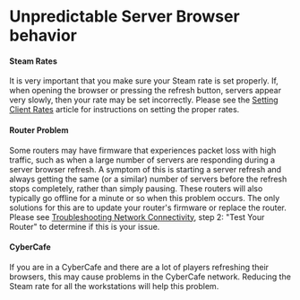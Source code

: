 # Unpredictable Server Browser behavior

#### Steam Rates
It is very important that you make sure your Steam rate is set properly. If, when opening the browser or pressing the refresh button, servers appear very slowly, then your rate may be set incorrectly. Please see the [Setting Client Rates](https://help.steampowered.com/en/faqs/view/163C-7C89-406E-2F63) article for instructions on setting the proper rates.  
  
#### Router Problem
Some routers may have firmware that experiences packet loss with high traffic, such as when a large number of servers are responding during a server browser refresh.  A symptom of this is starting a server refresh and always getting the same (or a similar) number of servers before the refresh stops completely, rather than simply pausing.  These routers will also typically go offline for a minute or so when this problem occurs.  The only solutions for this are to update your router's firmware or replace the router. Please see [Troubleshooting Network Connectivity](https://help.steampowered.com/en/faqs/view/669A-2F68-D1D1-A5EC), step 2: "Test Your Router" to determine if this is your issue.  
  
#### CyberCafe
If you are in a CyberCafe and there are a lot of players refreshing their browsers, this may cause problems in the CyberCafe network.  Reducing the Steam rate for all the workstations will help this problem.  
  
